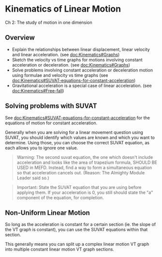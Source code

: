 # Kinematics of Linear Motion

Ch 2: The study of motion in one dimension

## Overview

- Explain the relationships between linear displacement, linear velocity and linear acceleration. (see <doc:Kinematics#Graphs>)
- Sketch the velocity vs time graphs for motions involving constant acceleration or deceleration. (see <doc:Kinematics#Graphs>)
- Solve problems involving constant acceleration or deceleration motion using formulae and velocity 
vs time graphs (see <doc:Kinematics#SUVAT-equations-for-constant-acceleration>)
- Gravitational acceleration is a special case of linear acceleration. (see <doc:Kinematics#Free-fall>)

## Solving problems with SUVAT

See <doc:Kinematics#SUVAT-equations-for-constant-acceleration> for the equations of motion for constant acceleration.

Generally when you are solving for a linear movement question using SUVAT, you should identify which values are known and which you want to determine. Using those, you can choose the correct SUVAT 
equation, as each allows you to ignore one value.

> Warning: The second suvat equation, the one which doesn't include acceleration and looks like the area of trapezium formula, SHOULD BE USED in MEFD. Instead, find a way to form a simultaneous equation so that acceleration cancels out. (Reason: The Almighty Module Leader said so.)

> Important: State the SUVAT equation that you are using before applying them. If your acceleration is 0, you still should state the "a" component of the equation, for completion.

## Non-Uniform Linear Motion

So long as the acceleration is constant for a certain section (ie. the slope of the VT graph is constant), you can use the SUVAT equations within that section.

This generally means you can split up a complex linear motion VT graph into multiple constant linear motion VT graph sections.